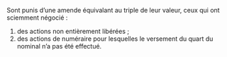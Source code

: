 Sont punis d’une amende équivalant au triple de leur valeur, ceux qui ont sciemment négocié :
1. des actions non entièrement libérées ;
2. des actions de numéraire pour lesquelles le versement du quart du nominal n’a pas été effectué.